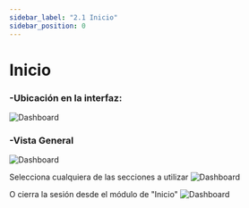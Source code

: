 ```yaml
---
sidebar_label: "2.1 Inicio"
sidebar_position: 0
---
```


# Inicio

### -Ubicación en la interfaz:
![Dashboard](/img/img_solhub/exp.recep.2.0.inicio/4.webp)

### -Vista General
![Dashboard](/img/img_solhub/exp.recep.2.0.inicio/0.webp)

Selecciona cualquiera de las secciones a utilizar
![Dashboard](/img/img_solhub/exp.recep.2.0.inicio/1.webp)

O cierra la sesión desde el módulo de "Inicio"
![Dashboard](/img/img_solhub/exp.recep.2.0.inicio/2.webp)